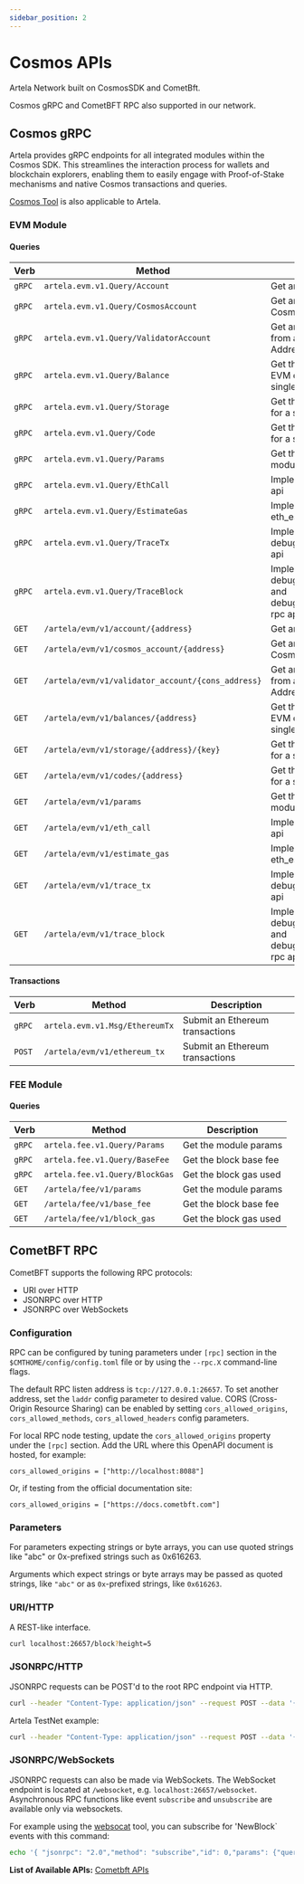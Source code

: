 ```yaml
---
sidebar_position: 2
---
```


# Cosmos APIs

Artela Network built on CosmosSDK and CometBft.

Cosmos gRPC and CometBFT RPC also supported in our network.

## Cosmos gRPC

Artela provides gRPC endpoints for all integrated modules within the Cosmos SDK. This streamlines the interaction process for wallets and blockchain explorers, enabling them to easily engage with Proof-of-Stake mechanisms and native Cosmos transactions and queries.

[Cosmos Tool](https://v1.cosmos.network/rpc/v0.45.1) is also applicable to Artela.

### EVM Module

#### Queries

| Verb   | Method                                               | Description                                                               |
| ------ | ---------------------------------------------------- | ------------------------------------------------------------------------- |
| `gRPC` | `artela.evm.v1.Query/Account`                     | Get an Ethereum account                                                   |
| `gRPC` | `artela.evm.v1.Query/CosmosAccount`               | Get an Ethereum account's Cosmos Address                                  |
| `gRPC` | `artela.evm.v1.Query/ValidatorAccount`            | Get an Ethereum account's from a validator consensus Address              |
| `gRPC` | `artela.evm.v1.Query/Balance`                     | Get the balance of a the EVM denomination for a single EthAccount.        |
| `gRPC` | `artela.evm.v1.Query/Storage`                     | Get the balance of all coins for a single account                         |
| `gRPC` | `artela.evm.v1.Query/Code`                        | Get the balance of all coins for a single account                         |
| `gRPC` | `artela.evm.v1.Query/Params`                      | Get the parameters of x/evm module                                        |
| `gRPC` | `artela.evm.v1.Query/EthCall`                     | Implements the eth_call rpc api                                           |
| `gRPC` | `artela.evm.v1.Query/EstimateGas`                 | Implements the eth_estimateGas rpc api                                    |
| `gRPC` | `artela.evm.v1.Query/TraceTx`                     | Implements the debug_traceTransaction rpc api                             |
| `gRPC` | `artela.evm.v1.Query/TraceBlock`                  | Implements the debug_traceBlockByNumber and debug_traceBlockByHash rpc api |
| `GET`  | `/artela/evm/v1/account/{address}`                | Get an Ethereum account                                                   |
| `GET`  | `/artela/evm/v1/cosmos_account/{address}`         | Get an Ethereum account's Cosmos Address                                  |
| `GET`  | `/artela/evm/v1/validator_account/{cons_address}` | Get an Ethereum account's from a validator consensus Address              |
| `GET`  | `/artela/evm/v1/balances/{address}`               | Get the balance of a the EVM denomination for a single EthAccount.        |
| `GET`  | `/artela/evm/v1/storage/{address}/{key}`          | Get the balance of all coins for a single account                         |
| `GET`  | `/artela/evm/v1/codes/{address}`                  | Get the balance of all coins for a single account                         |
| `GET`  | `/artela/evm/v1/params`                           | Get the parameters of x/evm module                                        |
| `GET`  | `/artela/evm/v1/eth_call`                         | Implements the eth_call rpc api                                           |
| `GET`  | `/artela/evm/v1/estimate_gas`                     | Implements the eth_estimateGas rpc api                                    |
| `GET`  | `/artela/evm/v1/trace_tx`                         | Implements the debug_traceTransaction rpc api                             |
| `GET`  | `/artela/evm/v1/trace_block`                      | Implements the debug_traceBlockByNumber and debug_traceBlockByHash rpc api |

#### Transactions

| Verb   | Method                            | Description                     |
| ------ | --------------------------------- | ------------------------------- |
| `gRPC` | `artela.evm.v1.Msg/EthereumTx` | Submit an Ethereum transactions |
| `POST` | `/artela/evm/v1/ethereum_tx`   | Submit an Ethereum transactions |

### FEE Module

#### Queries

| Verb   | Method                         | Description            |
|--------|--------------------------------|------------------------|
| `gRPC` | `artela.fee.v1.Query/Params`   | Get the module params  |
| `gRPC` | `artela.fee.v1.Query/BaseFee`  | Get the block base fee |
| `gRPC` | `artela.fee.v1.Query/BlockGas` | Get the block gas used |
| `GET`  | `/artela/fee/v1/params`        | Get the module params  |
| `GET`  | `/artela/fee/v1/base_fee`      | Get the block base fee |
| `GET`  | `/artela/fee/v1/block_gas`     | Get the block gas used |

## CometBFT RPC


CometBFT supports the following RPC protocols:

* URI over HTTP
* JSONRPC over HTTP
* JSONRPC over WebSockets

### Configuration

RPC can be configured by tuning parameters under `[rpc]` section in the
`$CMTHOME/config/config.toml` file or by using the `--rpc.X` command-line
flags.

The default RPC listen address is `tcp://127.0.0.1:26657`.
To set another address, set the `laddr` config parameter to desired value.
CORS (Cross-Origin Resource Sharing) can be enabled by setting
`cors_allowed_origins`, `cors_allowed_methods`, `cors_allowed_headers`
config parameters.

For local RPC node testing, update the `cors_allowed_origins` property under the `[rpc]` section. Add the URL where this OpenAPI document is hosted, for example:

  `cors_allowed_origins = ["http://localhost:8088"]`

Or, if testing from the official documentation site:

  `cors_allowed_origins = ["https://docs.cometbft.com"]`

### Parameters

For parameters expecting strings or byte arrays, you can use quoted strings like "abc" or 0x-prefixed strings such as 0x616263.

Arguments which expect strings or byte arrays may be passed as quoted
strings, like `"abc"` or as `0x`-prefixed strings, like `0x616263`.

### URI/HTTP

A REST-like interface.
```bash
curl localhost:26657/block?height=5
```
### JSONRPC/HTTP

JSONRPC requests can be POST'd to the root RPC endpoint via HTTP.
```bash
curl --header "Content-Type: application/json" --request POST --data '{"method": "block", "params": ["5"], "id": 1}' localhost:26657
```
Artela TestNet example:
```bash
curl --header "Content-Type: application/json" --request POST --data '{"method": "block", "params": ["5"], "id": 1}' 47.251.14.47:26657
```
### JSONRPC/WebSockets

JSONRPC requests can also be made via WebSockets.
The WebSocket endpoint is located at `/websocket`, e.g. `localhost:26657/websocket`.
Asynchronous RPC functions like event `subscribe` and `unsubscribe` are
available only via websockets.

For example using the [websocat](https://github.com/vi/websocat) tool, you can subscribe for 'NewBlock` events
with this command:
```bash
echo '{ "jsonrpc": "2.0","method": "subscribe","id": 0,"params": {"query": "tm.event='"'NewBlock'"'"} }' | websocat -n -t ws://127.0.0.1:26657/websocket
```

**List of Available APIs:** [Cometbft APIs](https://docs.cometbft.com/v0.38/rpc/#/Info)
